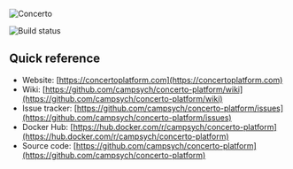 ![Concerto](https://raw.githubusercontent.com/assessment4learning/concerto-platform/master/docs/concerto-logo-dark.png)

![Build status](https://travis-ci.org/assessment4learning/concerto-platform.svg?branch=master)

Quick reference
-----------------------

* Website: [https://concertoplatform.com](https://concertoplatform.com)
* Wiki: [https://github.com/campsych/concerto-platform/wiki](https://github.com/campsych/concerto-platform/wiki)
* Issue tracker: [https://github.com/campsych/concerto-platform/issues](https://github.com/campsych/concerto-platform/issues)
* Docker Hub: [https://hub.docker.com/r/campsych/concerto-platform](https://hub.docker.com/r/campsych/concerto-platform)
* Source code: [https://github.com/campsych/concerto-platform](https://github.com/campsych/concerto-platform)
